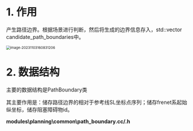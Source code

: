 # 1. 作用

产生路径边界。根据场景进行判断，然后将生成的边界信息存入，std::vector candidate_path_boundaries中。

<img src="D:\Work_Station\Documents\note\apollo\apollo_ros_7.0\tasks\images\image-20231103160831206.png" alt="image-20231103160831206" style="zoom:67%;" />

# 2. 数据结构

主要的数据结构是PathBoundary类

其主要作用是：储存路径边界的相对于参考线SL坐标点序列；储存frenet系起始纵坐标，储存阻塞障碍物id。

**modules\planning\common\path_boundary.cc/.h**